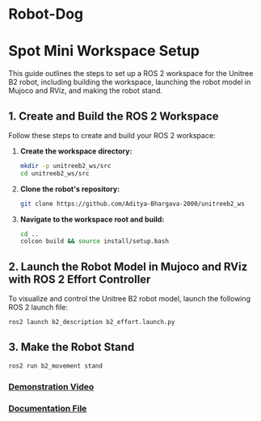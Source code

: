 # Robot-Dog
# Spot Mini Workspace Setup

This guide outlines the steps to set up a ROS 2 workspace for the Unitree B2 robot, including building the workspace, launching the robot model in Mujoco and RViz, and making the robot stand.

## 1. Create and Build the ROS 2 Workspace

Follow these steps to create and build your ROS 2 workspace:

1.  **Create the workspace directory:**

    ```bash
    mkdir -p unitreeb2_ws/src
    cd unitreeb2_ws/src
    ```

2.  **Clone the robot's repository:**

    ```bash
    git clone https://github.com/Aditya-Bhargava-2000/unitreeb2_ws  
    ```



3.  **Navigate to the workspace root and build:**

    ```bash
    cd ..
    colcon build && source install/setup.bash
    ```

## 2. Launch the Robot Model in Mujoco and RViz with ROS 2 Effort Controller

To visualize and control the Unitree B2 robot model, launch the following ROS 2 launch file:

```bash
ros2 launch b2_description b2_effort.launch.py
 ```

## 3. Make the Robot Stand
```bash
ros2 run b2_movement stand
```


### [Demonstration Video](https://youtu.be/Y7FWWypY7jY)

### [Documentation File](https://drive.google.com/file/d/1f-2_3iCpwe2D4ktlGrKjPAVEsN041Xwp/view?usp=sharing) 
